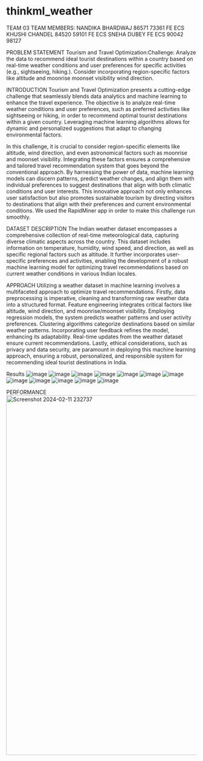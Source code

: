 # thinkml_weather
TEAM 03
TEAM MEMBERS:
 NANDIKA BHARDWAJ 
 86571 73361
 FE ECS  
 KHUSHI CHANDEL 
 84520 59101
 FE ECS
 SNEHA DUBEY
 FE ECS
 90042 98127

PROBLEM STATEMENT
Tourism and Travel Optimization:Challenge: Analyze the data to recommend ideal tourist destinations within a country based on real-time weather conditions and user preferences for specific activities (e.g., sightseeing, hiking.). Consider incorporating region-specific factors like altitude and moonrise moonset visibility wind direction.

 INTRODUCTION
 Tourism and Travel Optimization presents a cutting-edge challenge that seamlessly blends data analytics and machine learning to enhance the travel experience. The objective is to analyze real-time weather conditions and user preferences, such as preferred activities like sightseeing or hiking, in order to recommend optimal tourist destinations within a given country. Leveraging machine learning algorithms allows for dynamic and personalized suggestions that adapt to changing environmental factors.

In this challenge, it is crucial to consider region-specific elements like altitude, wind direction, and even astronomical factors such as moonrise and moonset visibility. Integrating these factors ensures a comprehensive and tailored travel recommendation system that goes beyond the conventional approach. By harnessing the power of data, machine learning models can discern patterns, predict weather changes, and align them with individual preferences to suggest destinations that align with both climatic conditions and user interests. This innovative approach not only enhances user satisfaction but also promotes sustainable tourism by directing visitors to destinations that align with their preferences and current environmental conditions. We used the RapidMiner app in order to make this challenge run smoothly.

DATASET DESCRIPTION
The Indian weather dataset encompasses a comprehensive collection of real-time meteorological data, capturing diverse climatic aspects across the country. This dataset includes information on temperature, humidity, wind speed, and direction, as well as specific regional factors such as altitude. It further incorporates user-specific preferences and activities, enabling the development of a robust machine learning model for optimizing travel recommendations based on current weather conditions in various Indian locales.

APPROACH
Utilizing a weather dataset in machine learning involves a multifaceted approach to optimize travel recommendations. Firstly, data preprocessing is imperative, cleaning and transforming raw weather data into a structured format. Feature engineering integrates critical factors like altitude, wind direction, and moonrise/moonset visibility. Employing regression models, the system predicts weather patterns and user activity preferences. Clustering algorithms categorize destinations based on similar weather patterns. Incorporating user feedback refines the model, enhancing its adaptability. Real-time updates from the weather dataset ensure current recommendations. Lastly, ethical considerations, such as privacy and data security, are paramount in deploying this machine learning approach, ensuring a robust, personalized, and responsible system for recommending ideal tourist destinations in India.

Results
![image](https://github.com/Nandikab26/thinkml_weather/assets/159714644/fd11571d-678b-47e5-a5f2-e1765fe7cf66)
![image](https://github.com/Nandikab26/thinkml_weather/assets/159714644/7fa99c6b-7645-4abf-888f-c94081ada62a)
![image](https://github.com/Nandikab26/thinkml_weather/assets/159714644/8a7b2262-b5af-45db-bada-2f53ae084632)
![image](https://github.com/Nandikab26/thinkml_weather/assets/159714644/f26b483b-0a12-4d2e-9ec2-a0443fba00e3)
![image](https://github.com/Nandikab26/thinkml_weather/assets/159714644/536472ea-02af-4a9f-9b69-a87a4720b50d)
![image](https://github.com/Nandikab26/thinkml_weather/assets/159714644/304b3c04-5a54-4396-ace0-438fadc6858f)
![image](https://github.com/Nandikab26/thinkml_weather/assets/159714644/c754e90b-111b-4df7-8d55-932ecb291674)
![image](https://github.com/Nandikab26/thinkml_weather/assets/159714644/ffec3024-9073-400c-b934-b064469c1692)
![image](https://github.com/Nandikab26/thinkml_weather/assets/159714644/86590ef9-92bf-4f1d-b67c-699f11bd3c40)
![image](https://github.com/Nandikab26/thinkml_weather/assets/159714644/c3185e36-8d7e-4325-a848-3deb4de0ded1)
![image](https://github.com/Nandikab26/thinkml_weather/assets/159714644/47f4a23e-5e73-4203-ae96-70e13467b94d)
![image](https://github.com/Nandikab26/thinkml_weather/assets/159714644/fb74d295-7cde-4541-b2ee-d8f97730d385)

PERFORMANCE
<img width="953" alt="Screenshot 2024-02-11 232737" src="https://github.com/Nandikab26/thinkml_weather/assets/159714644/91199e6a-16a6-431c-95e8-17ec63c557ca">







 
